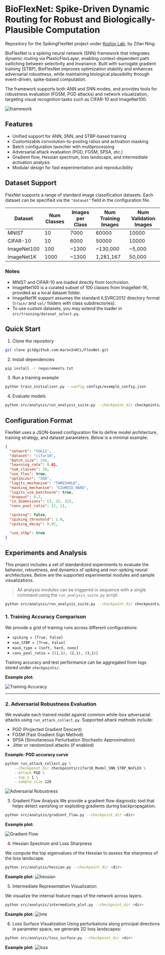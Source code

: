 # BioFlexNet: Spike-Driven Dynamic Routing for Robust and Biologically-Plausible Computation

Repository for the SpikingFlexNet project under [Kozlov Lab](https://www.kozlovlab.com/), by Zifan Ning.

BioFlexNet is a spiking neural network (SNN) framework that integrates dynamic routing via PlasticFlexLayer, enabling context-dependent path switching between selectivity and invariance.
Built with surrogate gradient training (STBP), BioFlexNet improves optimization stability and enhances adversarial robustness, while maintaining biological plausibility through event-driven, spike-based computation.

The framework supports both ANN and SNN modes, and provides tools for robustness evaluation (FGSM, PGD attacks) and network visualization, targeting visual recognition tasks such as CIFAR-10 and ImageNet100.

![framework](public/framework.jpg)

## Features

- Unified support for ANN, SNN, and STBP-based training
- Customizable convolution-to-pooling ratios and activation masking
- Batch configuration launcher with multiprocessing
- Adversarial attack evaluation (PGD, FGSM, SPSA, etc.)
- Gradient flow, Hessian spectrum, loss landscape, and intermediate activation analysis
- Modular design for fast experimentation and reproducibility

## Dataset Support

FlexNet supports a range of standard image classification datasets. Each dataset can be specified via the `"dataset"` field in the configuration file.

| Dataset      | Num Classes | Images per Class | Num Training Images | Num Validation Images |
|--------------|-------------|------------------|---------------------|-----------------------|
| MNIST        | 10          | 7000             | 60000               | 10000                 |
| CIFAR-10     | 10          | 6000             | 50000               | 10000                 |
| ImageNet100  | 100         | ~1300            | ~130,000            | ~5,000                |
| ImageNet1K   | 1000        | ~1300            | 1,281,167           | 50,000                |

### Notes

- MNIST and CIFAR-10 are loaded directly from torchvision.
- ImageNet100 is a curated subset of 100 classes from ImageNet-1K, provided as a local dataset folder.
- ImageNet1K support assumes the standard ILSVRC2012 directory format (`train/` and `val/` folders with class subdirectories).
- To use custom datasets, you may extend the loader in `src/training/dataset_select.py`.




## Quick Start

1. Clone the repository

```bash 
git clone git@github.com:AaronInKCL/FlexNet.git
```

2. Install dependencies

```bash 
pip install -r requirements.txt
```

3. Run a training example

```bash 
python train_initialiser.py --config configs/example_config.json
```

4. Evaluate models 

```bash 
python src/analysis/run_analysis_suite.py --checkpoint_dir checkpoints/cifar10_Model_SNN_NoSTBP_NoFLEX
```

## Configuration Format

FlexNet uses a JSON-based configuration file to define model architecture, training strategy, and dataset parameters. Below is a minimal example:


```json
{
  "network": "VGG11",
  "dataset": "cifar10",
  "batch_size": 256,
  "learning_rate": 0.01,
  "num_classes": 10,
  "use_flex": true,
  "optimizer": "SGD",
  "logits_mechanism": "THRESHOLD",
  "masking_mechanism": "SIGMOID_HARD",
  "logits_use_batchnorm": true,
  "dropout": 0.2,
  "in_dimensions": [3, 32, 32],
  "conv_pool_ratio": [2, 1],

  "spiking": false,
  "spiking_threshold": 1.0,
  "spiking_decay": 0.95,

  "use_stbp": true
}
```

## Experiments and Analysis

This project includes a set of standardized experiments to evaluate the behavior, robustness, and dynamics of spiking and non-spiking neural architectures. Below are the supported experimental modules and sample visualizations.

> All analysis modules can be triggered in sequence with a single command using the `run_analysis_suite.py` script.

```bash 
python src/analysis/run_analysis_suite.py --checkpoint_dir checkpoints/cifar10_Model_SNN_NoSTBP_NoFLEX
```

### 1. Training Accuracy Comparison

We provide a grid of training runs across different configurations:

- `spiking = [True, False]`
- `use_STBP = [True, False]`
- `mask_type = [soft, hard, none]`
- `conv_pool_ratio = [(1,1), (2,1), (3,1)]`

Training accuracy and test performance can be aggregated from logs stored under `checkpoints/`.

**Example plot:**

![Training Accuracy](public/cifar10-vgg16-combined-accuracy-loss.png)

---

### 2. Adversarial Robustness Evaluation

We evaluate each trained model against common white-box adversarial attacks using `run_attack_collect.py`. Supported attack methods include:

- PGD (Projected Gradient Descent)
- FGSM (Fast Gradient Sign Method)
- SPSA (Simultaneous Perturbation Stochastic Approximation)
- Jitter or randomized attacks (if enabled)

**Example: PGD accuracy curve**

```bash
python run_attack_collect.py \
    --checkpoint_dir checkpoints/cifar10_Model_SNN_STBP_NoFLEX \
    --attack PGD \
    --top_n 1 \
    --sample_size 128
```

![Adversarial Robustness](public/combined_attack_plot_final_customnames.png)

3. Gradient Flow Analysis
We provide a gradient flow diagnostic tool that helps detect vanishing or exploding gradients during backpropagation.


```bash
python src/analysis/gradient_flow.py --checkpoint_dir <dir>
```
**Example plot:**

![Gradient Flow](results/cifar10_Model_SNN_NoSTBP_NoFLEX/gradient_flow.png)

4. Hessian Spectrum and Loss Sharpness

We compute the top eigenvalues of the Hessian to assess the sharpness of the loss landscape.

```bash
python src/analysis/hessian.py --checkpoint_dir <dir>
```
**Example plot:**
![hessian](results/cifar10_Model_SNN_NoSTBP_NoFLEX/hessian/hessian_spectrum_density.png)


5. Intermediate Representation Visualization

We visualize the internal feature maps of the network across layers.

```bash 
python src/analysis/intermediate_plot.py --checkpoint_dir <dir>
```

**Example plot:**
![inte](results/cifar10_Model_SNN_NoSTBP_NoFLEX/intermediate_representations.png)

6. Loss Surface Visualization
Using perturbations along principal directions in parameter space, we generate 2D loss landscapes:

```bash
python src/analysis/loss_surface.py --checkpoint_dir <dir>
```

**Example plot:**
![loss](public/loss_surface_2.png)
